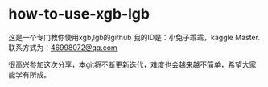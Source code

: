 # how-to-use-xgb-lgb
这是一个专门教你使用xgb,lgb的github
我的ID是：小兔子乖乖，kaggle Master.联系方式为：46998072@qq.com

很高兴参加这次分享，本git将不断更新迭代，难度也会越来越不简单，希望大家能学有所成。

